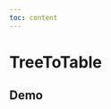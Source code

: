 ```yaml
---
toc: content
---
```


# TreeToTable

## Demo

<code src='./demos/one-level.tsx' title='基础使用' description='一层数据的使用，但是建议写一个ListToTable的组件吧，用树来做列表数据展示，总归怪怪的'></code>
<code src='./demos/mutiple-level.tsx' title='多层数据' description='目前支持两层及两层以上数据的展示'></code>
<code src='./demos/asset/index.tsx' title='资产场景' description='在Form表单中的展示'></code>
<code src='./demos/identity/index.tsx' title='身份场景' description='在Form表单中的展示'></code>
